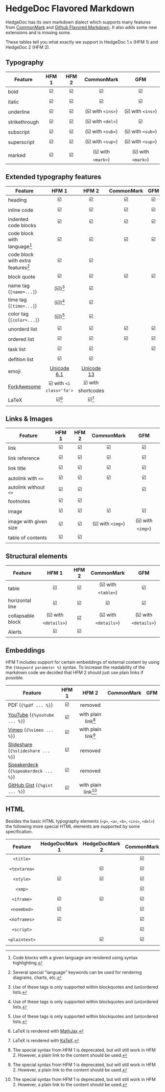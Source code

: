 # HedgeDoc Flavored Markdown

HedgeDoc has its own markdown dialect which supports many features from [CommonMark][commonmark] and [Github Flavored Markdown][gfm]. It also adds some new extensions and is missing some.

These tables tell you what exactly we support in HedgeDoc 1.x (HFM 1) and HedgeDoc 2 (HFM 2).


## Typography


| Feature       | HFM 1 | HFM 2 |    CommonMark     |        GFM        |
| ------------- | :---: | :---: | :---------------: | :---------------: |
| bold          |   ☑️   |   ☑️   |         ☑️         |         ☑️         |
| italic        |   ☑️   |   ☑️   |         ☑️         |         ☑️         |
| underline     |   ☑️   |   ☑️   | (☑️ with `<ins>`)  | (☑️ with `<ins>`)  |
| strikethrough |   ☑️   |   ☑️   | (☑️ with `<del>`)  |         ☑️         |
| subscript     |   ☑️   |   ☑️   | (☑️ with `<sub>`)  | (☑️ with `<sub>`)  |
| superscript   |   ☑️   |   ☑️   | (☑️ with `<sup>`)  | (☑️ with `<sup>`)  |
| marked        |   ☑️   |   ☑️   | (☑️ with `<mark>`) | (☑️ with `<mark>`) |

## Extended typography features

| Feature                                     |          HFM 1           |          HFM 2           | CommonMark |  GFM  |
| ------------------------------------------- | :----------------------: | :----------------------: | :--------: | :---: |
| heading                                     |            ☑️             |            ☑️             |     ☑️      |   ☑️   |
| inline code                                 |            ☑️             |            ☑️             |     ☑️      |   ☑️   |
| indented code blocks                        |            ☑️             |            ☑️             |     ☑️      |   ☑️   |
| code block with language[^highlight]        |            ☑️             |            ☑️             |     ☑️      |   ☑️   |
| code block with extra features[^extra-code] |            ☑️             |            ☑️             |            |       |
| block quote                                 |            ☑️             |            ☑️             |     ☑️      |   ☑️   |
| name tag (`[name=...]`)                     |     (☑️)[^in-bq-list]     |            ☑️             |            |       |
| time tag (`[time=...]`)                     |     (☑️)[^in-bq-list]     |            ☑️             |            |       |
| color tag (`[color=...]`)                   |     (☑️)[^in-bq-list]     |            ☑️             |            |       |
| unorderd list                               |            ☑️             |            ☑️             |     ☑️      |   ☑️   |
| ordered list                                |            ☑️             |            ☑️             |     ☑️      |   ☑️   |
| task list                                   |            ☑️             |            ☑️             |            |   ☑️   |
| defition list                               |            ☑️             |            ☑️             |            |       |
| emoji                                       | [Unicode 6.1][unicode-6] | [Unicode 13][unicode-13] |            |       |
| [ForkAwesome][fa]                           | ☑️ with `<i class='fa'>`  |    ☑️ with shortcodes     |            |       |
| LaTeX                                       |          ☑️[^mj]          |          ☑️[^kt]          |            |       |

[^highlight]: Code blocks with a given language are rendered using syntax highlighting.
[^extra-code]: Several special "language" keywords can be used for rendering diagrams, charts, etc.
[^in-bq-list]: Use of these tags is only supported within blockquotes and (un)ordered lists.
[^mj]: LaTeX is rendered with [MathJax][mathjax].
[^kt]: LaTeX is rendered with [KaTeX][katex].

## Links & Images

| Feature               | HFM 1 | HFM 2 |    CommonMark    |       GFM        |
| --------------------- | :---: | :---: | :--------------: | :--------------: |
| link                  |   ☑️   |   ☑️   |        ☑️         |        ☑️         |
| link reference        |   ☑️   |   ☑️   |        ☑️         |        ☑️         |
| link title            |   ☑️   |   ☑️   |        ☑️         |        ☑️         |
| autolink with `<>`    |   ☑️   |   ☑️   |        ☑️         |        ☑️         |
| autolink without `<>` |   ☑️   |   ☑️   |                  |        ☑️         |
| footnotes             |   ☑️   |   ☑️   |                  |                  |
| image                 |   ☑️   |   ☑️   |        ☑️         |        ☑️         |
| image with given size |   ☑️   |   ☑️   | (☑️ with `<img>`) | (☑️ with `<img>`) |
| table of contents     |   ☑️   |   ☑️   |                  |                  |


## Structural elements

| Feature           |        HFM 1         | HFM 2 |      CommonMark      |         GFM          |
| ----------------- | :------------------: | :---: | :------------------: | :------------------: |
| table             |          ☑️           |   ☑️   |  (☑️ with `<table>`)  |          ☑️           |
| horizontal line   |          ☑️           |   ☑️   |          ☑️           |          ☑️           |
| collapsable block | (☑️ with `<details>`) |   ☑️   | (☑️ with `<details>`) | (☑️ with `<details>`) |
| Alerts            |          ☑️           |   ☑️   |                      |                      |

## Embeddings
HFM 1 includes support for certain embeddings of external content by using the `{%keyword parameter %}` syntax. To increase the readability of the markdown code we decided that HFM 2 should just use plain links if possible.

| Feature                                             | HFM 1 |          HFM 2          | CommonMark |  GFM  |
| --------------------------------------------------- | :---: | :---------------------: | :--------: | :---: |
| PDF (`{%pdf ... %}`)                                |   ☑️   |         removed         |            |       |
| [YouTube][youtube] (`{%youtube ... %}`)             |   ☑️   | with plain link[^embed] |            |       |
| [Vimeo][vimeo] (`{%vimeo ... %}`)                   |   ☑️   | with plain link[^embed] |            |       |
| [Slideshare][slideshare] (`{%slideshare ... %}`)    |   ☑️   |         removed         |            |       |
| [Speakerdeck][speakerdeck] (`{%speakerdeck ... %}`) |   ☑️   |         removed         |            |       |
| [GitHub Gist][gist] (`{%gist ... %}`)               |   ☑️   | with plain link[^embed] |            |       |

[^embed]: The special syntax from HFM 1 is deprecated, but will still work in HFM 2. However, a plain link to the content should be used.

## HTML
Besides the basic HTML typography elements (`<p>`, `<a>`, `<b>`, `<ins>`, `<del>`) the following more special HTML elements are supported by some specification.

|    Feature    | HedgeDocMark 1 | HedgeDocMark 2 | CommonMark |  GFM  |
| :-----------: | :------------: | :------------: | :--------: | :---: |
|   `<title>`   |                |                |     ☑️      |       |
| `<textarea>`  |                |       ☑️        |     ☑️      |       |
|   `<style>`   |       ☑️        |       ☑️        |     ☑️      |       |
|    `<xmp>`    |                |                |     ☑️      |       |
|  `<iframe>`   |       ☑️        |       ☑️        |     ☑️      |       |
|  `<noembed>`  |       ☑️        |                |     ☑️      |       |
| `<noframes>`  |       ☑️        |                |     ☑️      |       |
|  `<script>`   |                |                |     ☑️      |       |
| `<plaintext>` |                |       ☑️        |     ☑️      |       |

[fa]: https://forkaweso.me/
[youtube]: https://www.youtube.com/
[vimeo]: https://vimeo.com/
[slideshare]: https://www.slideshare.net/
[speakerdeck]: https://speakerdeck.com/
[gist]: https://gist.github.com/
[mathjax]: https://www.mathjax.org/
[katex]: https://katex.org/
[gfm]: https://github.github.com/gfm/
[commonmark]: https://spec.commonmark.org/
[unicode-6]: https://unicode.org/versions/Unicode6.1.0/
[unicode-13]: https://unicode.org/versions/Unicode13.0.0/
